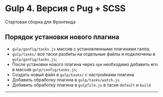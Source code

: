 # Gulp 4. Версия с Pug + SCSS
Стартовая сборка для Фронтенда


## Порядок установки нового плагина
* ```gulp/gonfig/tasks.js``` массив с установленными плагинами галпа;
* ```gulp/tasks/``` все таски разбиты на отдельные файлы и подключены в ```gulp/gonfig/tasks.js```;
* После установки нового плагина через ```npm``` необходимо добавить его в массив ```gulp/config/tasks.js```;
* Создать новый файл в ```gulp/tasks/``` с настройками плагина
* Добавить обработку плагина в ```gulp/tasks/watch.js```
* Добавить обработку плагина в ```gulpfile.js``` в таски ```default``` и ```build```

***
